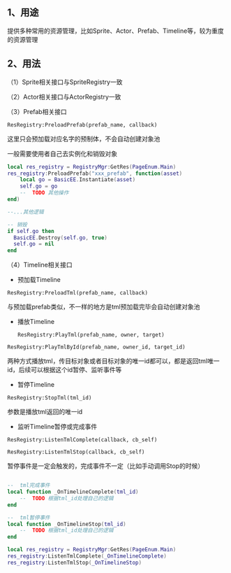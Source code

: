 

## 1、用途
提供多种常用的资源管理，比如Sprite、Actor、Prefab、Timeline等，较为重度的资源管理

## 2、用法


（1）Sprite相关接口与SpriteRegistry一致

（2）Actor相关接口与ActorRegistry一致

（3）Prefab相关接口

`ResRegistry:PreloadPrefab(prefab_name, callback)`

这里只会预加载对应名字的预制体，不会自动创建对象池

一般需要使用者自己去实例化和销毁对象

```lua
local res_registry = RegistryMgr:GetRes(PageEnum.Main)
res_registry:PreloadPrefab("xxx_prefab", function(asset)
    local go = BasicEE.Instantiate(asset)
    self.go = go
    --	TODO 其他操作
end)

--...其他逻辑

-- 销毁
if self.go then
  BasicEE.Destroy(self.go, true)
  self.go = nil
end
```



（4）Timeline相关接口

+ 预加载Timeline

`ResRegistry:PreloadTml(prefab_name, callback)`

与预加载prefab类似，不一样的地方是tml预加载完毕会自动创建对象池

+ 播放Timeline

   	`ResRegistry:PlayTml(prefab_name, owner, target)`

 `ResRegistry:PlayTmlById(prefab_name, owner_id, target_id)`

两种方式播放tml，传目标对象或者目标对象的唯一id都可以，都是返回tml唯一id，后续可以根据这个id暂停、监听事件等

+ 暂停Timeline

`ResRegistry:StopTml(tml_id)`

参数是播放tml返回的唯一id

+ 监听Timeline暂停或完成事件

`ResRegistry:ListenTmlComplete(callback, cb_self)`

`ResRegistry:ListenTmlStop(callback, cb_self)`

暂停事件是一定会触发的，完成事件不一定（比如手动调用Stop的时候）

```lua

--	tml完成事件
local function _OnTimelineComplete(tml_id)
    --	TODO 根据tml_id处理自己的逻辑
end

--	tml暂停事件
local function _OnTimelineStop(tml_id)
    --	TODO 根据tml_id处理自己的逻辑
end

local res_registry = RegistryMgr:GetRes(PageEnum.Main)
res_registry:ListenTmlComplete(_OnTimelineComplete)
res_registry:ListenTmlStop(_OnTimelineStop)
```















